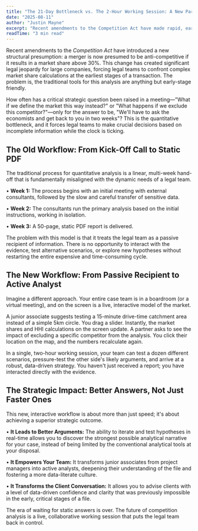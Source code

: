 ```yaml
---
title: "The 21-Day Bottleneck vs. The 2-Hour Working Session: A New Paradigm for Competition Analysis"
date: "2025-08-11"
author: "Justin Mayne"
excerpt: "Recent amendments to the Competition Act have made rapid, early-stage market share analysis essential. Learn why the traditional 21-day consulting model is now obsolete and how a new, interactive '2-Hour Working Session' puts the legal team back in control of the evidence."
readTime: "3 min read"
---
```

Recent amendments to the _Competition Act_ have introduced a new structural presumption: a merger is now presumed to be anti-competitive if it results in a market share above 30%. This change has created significant legal jeopardy for large companies, forcing legal teams to confront complex market share calculations at the earliest stages of a transaction. The problem is, the traditional tools for this analysis are anything but early-stage friendly.

How often has a critical strategic question been raised in a meeting—"What if we define the market this way instead?" or "What happens if we exclude this competitor?"—only for the answer to be, "We'll have to ask the economists and get back to you in two weeks"? This is the quantitative bottleneck, and it forces legal teams to make crucial decisions based on incomplete information while the clock is ticking.

## The Old Workflow: From Kick-Off Call to Static PDF
The traditional process for quantitative analysis is a linear, multi-week hand-off that is fundamentally misaligned with the dynamic needs of a legal team.

• **Week 1:** The process begins with an initial meeting with external consultants, followed by the slow and careful transfer of sensitive data.

• **Week 2:** The consultants run the primary analysis based on the initial instructions, working in isolation.

• **Week 3:** A 50-page, static PDF report is delivered.

The problem with this model is that it treats the legal team as a passive recipient of information. There is no opportunity to interact with the evidence, test alternative scenarios, or explore new hypotheses without restarting the entire expensive and time-consuming cycle.

## The New Workflow: From Passive Recipient to Active Analyst

Imagine a different approach. Your entire case team is in a boardroom (or a virtual meeting), and on the screen is a live, interactive model of the market.

A junior associate suggests testing a 15-minute drive-time catchment area instead of a simple 5km circle. You drag a slider. Instantly, the market shares and HHI calculations on the screen update. A partner asks to see the impact of excluding a specific competitor from the analysis. You click their location on the map, and the numbers recalculate again.

In a single, two-hour working session, your team can test a dozen different scenarios, pressure-test the other side's likely arguments, and arrive at a robust, data-driven strategy. You haven't just received a report; you have interacted directly with the evidence.

## The Strategic Impact: Better Answers, Not Just Faster Ones

This new, interactive workflow is about more than just speed; it's about achieving a superior strategic outcome.

• **It Leads to Better Arguments:** The ability to iterate and test hypotheses in real-time allows you to discover the strongest possible analytical narrative for your case, instead of being limited by the conventional analytical tools at your disposal.

• **It Empowers Your Team:** It transforms junior associates from project managers into active analysts, deepening their understanding of the file and fostering a more data-literate culture.

• **It Transforms the Client Conversation:** It allows you to advise clients with a level of data-driven confidence and clarity that was previously impossible in the early, critical stages of a file.

The era of waiting for static answers is over. The future of competition analysis is a live, collaborative working session that puts the legal team back in control.
